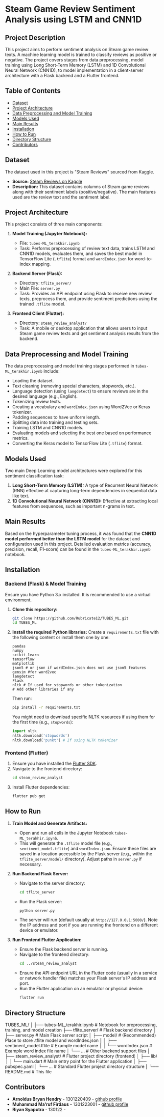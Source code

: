 # Steam Game Review Sentiment Analysis using LSTM and CNN1D

## Project Description

This project aims to perform sentiment analysis on Steam game review texts. A machine learning model is trained to classify reviews as positive or negative. The project covers stages from data preprocessing, model training using Long Short-Term Memory (LSTM) and 1D Convolutional Neural Network (CNN1D), to model implementation in a client-server architecture with a Flask backend and a Flutter frontend.

## Table of Contents

* [Dataset](#dataset)
* [Project Architecture](#project-architecture)
* [Data Preprocessing and Model Training](#data-preprocessing-and-model-training)
* [Models Used](#models-used)
* [Main Results](#main-results)
* [Installation](#installation)
* [How to Run](#how-to-run)
* [Directory Structure](#directory-structure)
* [Contributors](#contributors)

## Dataset

The dataset used in this project is "Steam Reviews" sourced from Kaggle.
* **Source:** [Steam Reviews on Kaggle](https://www.kaggle.com/datasets/filipkin/steam-reviews)
* **Description:** This dataset contains columns of Steam game reviews along with their sentiment labels (positive/negative). The main features used are the review text and the sentiment label.

## Project Architecture

This project consists of three main components:

1.  **Model Training (Jupyter Notebook):**
    * File: `tubes-ML_terakhir.ipynb`
    * Task: Performs preprocessing of review text data, trains LSTM and CNN1D models, evaluates them, and saves the best model in TensorFlow Lite (`.tflite`) format and `wordIndex.json` for word-to-index mapping.

2.  **Backend Server (Flask):**
    * Directory: `tflite_server/`
    * Main File: `server.py`
    * Task: Provides an API endpoint using Flask to receive new review texts, preprocess them, and provide sentiment predictions using the trained `.tflite` model.

3.  **Frontend Client (Flutter):**
    * Directory: `steam_review_analyst/`
    * Task: A mobile or desktop application that allows users to input Steam game review texts and get sentiment analysis results from the backend.

## Data Preprocessing and Model Training

The data preprocessing and model training stages performed in `tubes-ML_terakhir.ipynb` include:
* Loading the dataset.
* Text cleaning (removing special characters, stopwords, etc.).
* Language detection (using `langdetect`) to ensure reviews are in the desired language (e.g., English).
* Tokenizing review texts.
* Creating a vocabulary and `wordIndex.json` using Word2Vec or Keras tokenizer.
* Padding sequences to have uniform length.
* Splitting data into training and testing sets.
* Training LSTM and CNN1D models.
* Evaluating models and selecting the best one based on performance metrics.
* Converting the Keras model to TensorFlow Lite (`.tflite`) format.

## Models Used

Two main Deep Learning model architectures were explored for this sentiment classification task:
1.  **Long Short-Term Memory (LSTM):** A type of Recurrent Neural Network (RNN) effective at capturing long-term dependencies in sequential data like text.
2.  **1D Convolutional Neural Network (CNN1D):** Effective at extracting local features from sequences, such as important n-grams in text.

## Main Results

Based on the hyperparameter tuning process, it was found that the **CNN1D model performed better than the LSTM model** for the dataset and configuration used in this project. Detailed evaluation metrics (accuracy, precision, recall, F1-score) can be found in the `tubes-ML_terakhir.ipynb` notebook.

## Installation

### Backend (Flask) & Model Training
Ensure you have Python 3.x installed. It is recommended to use a virtual environment.

1.  **Clone this repository:**
    ```bash
    git clone https://github.com/Rubricate12/TUBES_ML.git
    cd TUBES_ML
    ```

2.  **Install the required Python libraries:**
    Create a `requirements.txt` file with the following content or install them one by one:
    ```
    pandas
    numpy
    scikit-learn
    tensorflow
    matplotlib
    json5 # or json if wordIndex.json does not use json5 features
    gensim #for word2vec
    langdetect
    Flask
    nltk # If used for stopwords or other tokenization
    # Add other libraries if any
    ```
    Then run:
    ```bash
    pip install -r requirements.txt
    ```
    You might need to download specific NLTK resources if using them for the first time (e.g., `stopwords`):
    ```python
    import nltk
    nltk.download('stopwords')
    nltk.download('punkt') # If using NLTK tokenizer
    ```

### Frontend (Flutter)

1.  Ensure you have installed the [Flutter SDK](https://docs.flutter.dev/get-started/install).
2.  Navigate to the frontend directory:
    ```bash
    cd steam_review_analyst
    ```
3.  Install Flutter dependencies:
    ```bash
    flutter pub get
    ```

## How to Run

1.  **Train Model and Generate Artifacts:**
    * Open and run all cells in the Jupyter Notebook `tubes-ML_terakhir.ipynb`.
    * This will generate the `.tflite` model file (e.g., `sentiment_model.tflite`) and `wordIndex.json`. Ensure these files are saved in a location accessible by the Flask server (e.g., within the `tflite_server/model/` directory). Adjust paths in `server.py` if necessary.

2.  **Run Backend Flask Server:**
    * Navigate to the server directory:
        ```bash
        cd tflite_server
        ```
    * Run the Flask server:
        ```bash
        python server.py
        ```
    * The server will run (default usually at `http://127.0.0.1:5000/`). Note the IP address and port if you are running the frontend on a different device or emulator.

3.  **Run Frontend Flutter Application:**
    * Ensure the Flask backend server is running.
    * Navigate to the frontend directory:
        ```bash
        cd ../steam_review_analyst
        ```
    * Ensure the API endpoint URL in the Flutter code (usually in a service or network handler file) matches your Flask server's IP address and port.
    * Run the Flutter application on an emulator or physical device:
        ```bash
        flutter run
        ```

## Directory Structure


TUBES_ML/
│
├── tubes-ML_terakhir.ipynb     # Notebook for preprocessing, training, and model creation
├── tflite_server/              # Flask backend directory
│   ├── server.py               # Main Flask server script
│   ├── model/                  # (Recommended) Place to store .tflite model and wordIndex.json
│   │   ├── sentiment_model.tflite  # Example model name
│   │   └── wordIndex.json          # Example word index file name
│   └── ...                     # Other backend support files
│
├── steam_review_analyst/       # Flutter project directory (frontend)
│   ├── lib/
│   │   └── main.dart           # Main entry point for the Flutter application
│   ├── pubspec.yaml
│   └── ...                     # Standard Flutter project directory structure
│
└── README.md                   # This file


## Contributors

* **Arnoldus Bryan Hendry** - 1301220409 - [github profile](https://github.com/Rubricate12)
* **Muhammad Ma'ruf Firdaus** - 1301223001 - [github profile](https://github.com/maruffirdaus)
* **Riyan Syaputra** - 130122 - 
